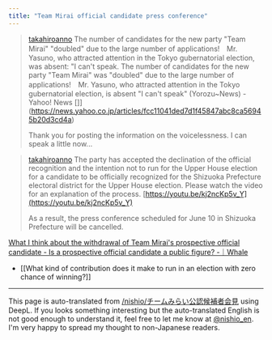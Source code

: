 ```yaml
---
title: "Team Mirai official candidate press conference"
---
```


> [takahiroanno](https://x.com/takahiroanno/status/1929474471930339502) The number of candidates for the new party "Team Mirai" "doubled" due to the large number of applications!　Mr. Yasuno, who attracted attention in the Tokyo gubernatorial election, was absent: "I can't speak.
> The number of candidates for the new party "Team Mirai" was "doubled" due to the large number of applications!　Mr. Yasuno, who attracted attention in the Tokyo gubernatorial election, is absent "I can't speak" (Yorozu~News) - Yahoo! News []](https://news.yahoo.co.jp/articles/fcc11041ded7d1f45847abc8ca56945b20d3cd4a)
>
>  Thank you for posting the information on the voicelessness. I can speak a little now...

> [takahiroanno](https://x.com/takahiroanno/status/1929850584267706402) The party has accepted the declination of the official recognition and the intention not to run for the Upper House election for a candidate to be officially recognized for the Shizuoka Prefecture electoral district for the Upper House election. Please watch the video for an explanation of the process.
>  [https://youtu.be/kj2ncKp5v_Y](https://youtu.be/kj2ncKp5v_Y)
>
>  As a result, the press conference scheduled for June 10 in Shizuoka Prefecture will be cancelled.

[What I think about the withdrawal of Team Mirai's prospective official candidate - Is a prospective official candidate a public figure? -｜Whale](https://note.com/tempra_otoko/n/nea00f0459fcc?sub_rt=share_b)
- [[What kind of contribution does it make to run in an election with zero chance of winning?]]

---
This page is auto-translated from [/nishio/チームみらい公認候補者会見](https://scrapbox.io/nishio/チームみらい公認候補者会見) using DeepL. If you looks something interesting but the auto-translated English is not good enough to understand it, feel free to let me know at [@nishio_en](https://twitter.com/nishio_en). I'm very happy to spread my thought to non-Japanese readers.